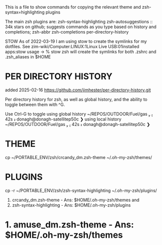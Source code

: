 This is a file to show commands for copying the relevant theme and zsh-syntax=highlighting plugins

The main zsh plugins are:
zsh-syntax-highlighting
zsh-autosuggestions                 :: 34k stars on github; suggests commands as you type based on history and completions; 
zsh-abbr
zsh-completions
per-directory-history

STOW
As of 2022-03-19 I am using stow to create the symlinks for my dotfiles. See zim-wiki/Computer:LINUX:1Linux Live USB:01installed apps:stow
usage
-> % stow zsh
will create the symlinks for both .zshrc and .zsh_aliases in $HOME

# PER DIRECTORY HISTORY
added 2025-02-16
https://github.com/jimhester/per-directory-history.git

Per directory history for zsh, as well as global history, and the ability to toggle between them with ^G.

Use Ctrl-G to toggle
using global history
 ~/REPOS/OUTDOOR/Fuel/gas                                                                                        42s  donagh@donagh-satellitep50c
❯
using local history
 ~/REPOS/OUTDOOR/Fuel/gas                                                                                        42s  donagh@donagh-satellitep50c
❯



# THEME
cp ~/PORTABLE_ENV/zsh/crcandy_dm.zsh-theme ~/.oh-my-zsh/themes/

# PLUGINS
cp -r ~/PORTABLE_ENV/zsh/zsh-syntax-highlighting ~/.oh-my-zsh/plugins/


 1. crcandy_dm.zsh-theme - Ans: $HOME/.oh-my-zsh/themes
and 
2. zsh-syntax-highlighting - Ans: $HOME/.oh-my-zsh/plugins
# 1. amuse_dm.zsh-theme - Ans: $HOME/.oh-my-zsh/themes
